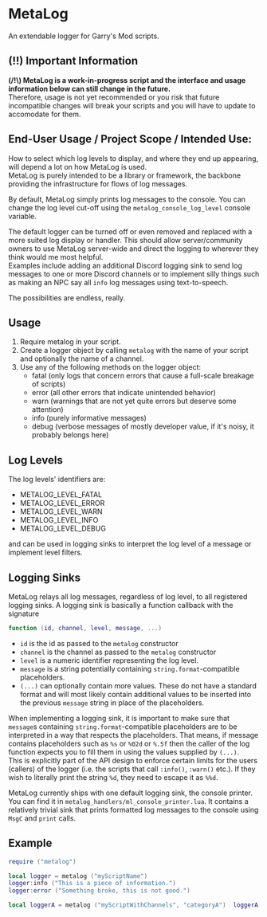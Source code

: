 # MetaLog
An extendable logger for Garry's Mod scripts.

## (!!) Important Information
**(/!\\) MetaLog is a work-in-progress script and the interface and usage information below can still change in the future.**  
Therefore, usage is not yet recommended or you risk that future incompatible changes will break your scripts and you will have to update to accomodate for them.

## End-User Usage / Project Scope / Intended Use:
How to select which log levels to display, and where they end up appearing, will depend a lot on how MetaLog is used.  
MetaLog is purely intended to be a library or framework, the backbone providing the infrastructure for flows of log messages.

By default, MetaLog simply prints log messages to the console. You can change the log level cut-off using the `metalog_console_log_level` console variable.

The default logger can be turned off or even removed and replaced with a more suited log display or handler. This should allow server/community owners to use MetaLog server-wide and direct the logging to wherever they think would me most helpful.  
Examples include adding an additional Discord logging sink to send log messages to one or more Discord channels or to implement silly things such as making an NPC say all `info` log messages using text-to-speech.

The possibilities are endless, really.
## Usage

1. Require metalog in your script.
2. Create a logger object by calling `metalog` with the name of your script and optionally the name of a channel.
3. Use any of the following methods on the logger object:
	- fatal (only logs that concern errors that cause a full-scale breakage of scripts)
	- error (all other errors that indicate unintended behavior)
	- warn (warnings that are not yet quite errors but deserve some attention)
	- info (purely informative messages)
	- debug (verbose messages of mostly developer value, if it's noisy, it probably belongs here)

## Log Levels

The log levels' identifiers are:
- METALOG_LEVEL_FATAL
- METALOG_LEVEL_ERROR
- METALOG_LEVEL_WARN
- METALOG_LEVEL_INFO
- METALOG_LEVEL_DEBUG

and can be used in logging sinks to interpret the log level of a message or implement level filters.

## Logging Sinks

MetaLog relays all log messages, regardless of log level, to all registered logging sinks.
A logging sink is basically a function callback with the signature
```Lua
function (id, channel, level, message, ...)
```
- `id` is the id as passed to the `metalog` constructor
- `channel` is the channel as passed to the `metalog` constructor
- `level` is a numeric identifier representing the log level.
- `message` is a string potentially containing `string.format`-compatible placeholders.
- `(...)` can optionally contain more values. These do not have a standard format and will most likely contain additional values to be inserted into the previous `message` string in place of the placeholders.

When implementing a logging sink, it is important to make sure that `message`s containing `string.format`-compatible placeholders are to be interpreted in a way that respects the placeholders.
That means, if message contains placeholders such as `%s` or `%02d` or `%.5f` then the caller of the log function expects you to fill them in using the values supplied by `(...)`.  
This is explicitly part of the API design to enforce certain limits for the users (callers) of the logger (i.e. the scripts that call `:info()`, `:warn()` etc.). If they wish to literally print the string `%d`, they need to escape it as `%%d`.

MetaLog currently ships with one default logging sink, the console printer.
You can find it in `metalog_handlers/ml_console_printer.lua`. It contains a relatively trivial sink that prints formatted log messages to the console using `MsgC` and `print` calls. 

## Example

```Lua
require ("metalog")

local logger = metalog ("myScriptName")
logger:info ("This is a piece of information.")
logger:error ("Something broke, this is not good.")

local loggerA = metalog ("myScriptWithChannels", "categoryA")  loggerA:debug ("The secret is %d.", 123)
```